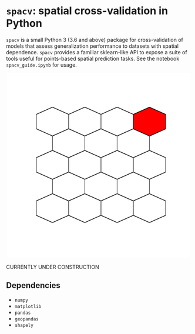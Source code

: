 # `spacv`: spatial cross-validation in Python

`spacv` is a small Python 3 (3.6 and above) package for cross-validation of models
that assess generalization performance to datasets with spatial dependence. `spacv` provides
a familiar sklearn-like API to expose a suite of tools useful for points-based spatial prediction tasks.
See the notebook `spacv_guide.ipynb` for usage.



<p align="center">
<img src="demo_viz.gif" width="500" height="500"/>
</p>

CURRENTLY UNDER CONSTRUCTION

## Dependencies

* `numpy`
* `matplotlib`
* `pandas`
* `geopandas`
* `shapely`

